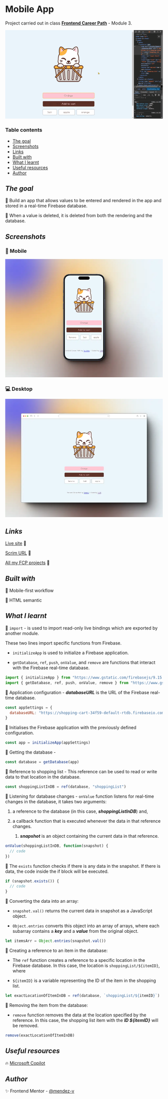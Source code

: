 # Mobile App

Project carried out in class [**Frontend Career Path**](https://scrimba.com/learn/frontend) - Module 3.

![Sample](./assets/video/sample.gif)

### Table contents

+ [The goal](#the-goal)
+ [Screenshots](#screenshots)
+ [Links](#links)
+ [Built with](#built-with)
+ [What I learnt](#what-i-learnt)
+ [Useful resources](#useful-resources)
+ [Author](#author)

## *The goal*

🎯 Build an app that allows values to be entered and rendered in the app and stored in a real-time Firebase database. 

🎯 When a value is deleted, it is deleted from both the rendering and the database.

## *Screenshots*
### 📱 Mobile

![Mobile](./assets/screenshot/mobile-preview.webp)

### 💻 Desktop

![Desktop](./assets/screenshot/desktop-preview.webp)

## *Links*

[Live site](https://mendez-v.github.io/mobile-app/) 👀

[Scrim URL](https://scrimba.com/scrim/c7vGqbhV) 👀

[All my FCP projects](https://github.com/mendez-v/frontend-career-path) 👀

## *Built with*
📌 Mobile-first workflow

📌 HTML semantic

## *What I learnt*

🔰 `import` -  is used to import read-only live bindings which are exported by another module.

These two lines import specific functions from Firebase.
+ `initializeApp` is used to initialize a Firebase application.

+ `getDatabase`, `ref`, `push`, `onValue`, and `remove` are functions that interact with the Firebase real-time database.
```js
import { initializeApp } from "https://www.gstatic.com/firebasejs/9.15.0/firebase-app.js"
import { getDatabase, ref, push, onValue, remove } from "https://www.gstatic.com/firebasejs/9.15.0/firebase-database.js"
```

🔰 Application configuration - ***databaseURL*** is the URL of the Firebase real-time database.
```js
const appSettings = {
  databaseURL: "https://shopping-cart-34f59-default-rtdb.firebaseio.com/"
}
```

🔰 Initialises the Firebase application with the previously defined configuration.
```js
const app = initializeApp(appSettings)
```

🔰 Getting the database -
```js
const database = getDatabase(app)
```

🔰 Reference to shopping list - This reference can be used to read or write data to that location in the database.
```js
const shoppingListInDB = ref(database, "shoppingList")
```

🔰 Listening for database changes - `onValue` function listens for real-time changes in the database, it takes two arguments:

1. a reference to the database (in this case, ***shoppingListInDB***) and,

1. a callback function that is executed whenever the data in that reference changes. 
    1. ***snapshot*** is an object containing the current data in that reference.
```js
onValue(shoppingListInDB, function(snapshot) {
  // code
})
```

🔰 The `exists` function checks if there is any data in the snapshot. If there is data, the code inside the if block will be executed.
```js
if (snapshot.exists()) {
  // code
}
```

🔰 Converting the data into an array:
+ `snapshot.val()` returns the current data in snapshot as a JavaScript object. 

+ `Object.entries` converts this object into an array of arrays, where each subarray contains a ***key*** and a ***value*** from the original object.
```js
let itemsArr = Object.entries(snapshot.val())
```

🔰 Creating a reference to an item in the database:

+ The `ref` function creates a reference to a specific location in the Firebase database. In this case, the location is `shoppingList/${itemID}`, where 

+ `${itemID}` is a variable representing the ID of the item in the shopping list.

```js
let exactLocationOfItemInDB = ref(database, `shoppingList/${itemID}`)
```

🔰 Removing the item from the database:

+ `remove` function removes the data at the location specified by the reference. In this case, the shopping list item with the ***ID ${itemID}*** will be removed.

```js
remove(exactLocationOfItemInDB)
```

## *Useful resources*

🔥 [Microsoft Copilot](https://copilot.microsoft.com/)

## *Author*

✨ Frontend Mentor - [@mendez-v](https://www.frontendmentor.io/profile/mendez-v)

